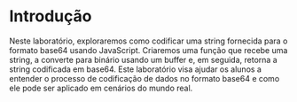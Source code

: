 # Introdução

Neste laboratório, exploraremos como codificar uma string fornecida para o formato base64 usando JavaScript. Criaremos uma função que recebe uma string, a converte para binário usando um buffer e, em seguida, retorna a string codificada em base64. Este laboratório visa ajudar os alunos a entender o processo de codificação de dados no formato base64 e como ele pode ser aplicado em cenários do mundo real.
